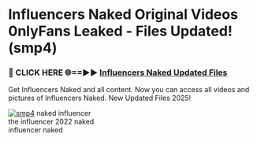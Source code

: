 # Influencers Naked Original Videos 0nlyFans Leaked - Files Updated! (smp4)

<h3>🔴 CLICK HERE 🌐==►► <a href="https://tinyurl.com/up5wt9bj" rel="nofollow">Influencers Naked Updated Files</a></h3>

Get Influencers Naked and all content. Now you can access all videos and pictures of Influencers Naked. New Updated Files 2025!

[![smp4](https://i.imgur.com/ABiUzMV.gif)](https://tinyurl.com/up5wt9bj)
naked influencer<br>
the influencer 2022 naked<br>
influencer naked